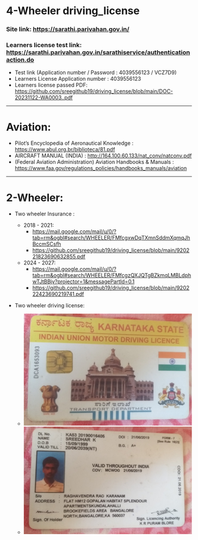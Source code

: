 # 4-Wheeler driving_license


### Site link: https://sarathi.parivahan.gov.in/

### Learners license test link: https://sarathi.parivahan.gov.in/sarathiservice/authenticationaction.do
- Test link (Application number / Password : 4039556123 / VCZ7D9)
- Learners License Application number : 4039556123
- Learners license passed PDF: 
https://github.com/sreegithub19/driving_license/blob/main/DOC-20231122-WA0003..pdf 


<hr>

# Aviation:

- Pilot’s Encyclopedia of Aeronautical Knowledge : https://www.abul.org.br/biblioteca/81.pdf
- AIRCRAFT MANUAL (INDIA) : http://164.100.60.133/nat_conv/natconv.pdf
- (Federal Aviation Administration) Aviation Handbooks & Manuals : https://www.faa.gov/regulations_policies/handbooks_manuals/aviation

<hr>

# 2-Wheeler:

- Two wheeler Insurance :
  - 2018 - 2021:
    -   https://mail.google.com/mail/u/0/?tab=rm&ogbl#search/WHEELER/FMfcgxwDqTXmnSddmXqmqJhBccmSCsfh
    -   https://github.com/sreegithub19/driving_license/blob/main/920221823690632855.pdf
  - 2024 - 2027:
    -   https://mail.google.com/mail/u/0/?tab=rm&ogbl#search/WHEELER/FMfcgzQXJQTgBZkmqLMBLdphwTJtBBjv?projector=1&messagePartId=0.1
    -   https://github.com/sreegithub19/driving_license/blob/main/920222423690219741.pdf    

- Two wheeler driving license:
  - <img src="2W_DL_1.jpg"/>
  - <img src="2W_DL_2.jpg"/>